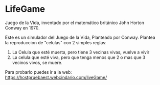 # LifeGame
Juego de la Vida, inventado por el matemático británico John Horton Conway en 1970.

Este es un simulador del Juego de la Vida, Planteado por Conway.
Plantea la reproduccion de "celulas" con 2 simples reglas:
  1. La Celula que esté muerta, pero tiene 3 vecinas vivas, vuelve a vivir
  2. La celula que esté viva, pero que tenga menos que 2 o mas que 3 vecinos vivos, se muere.
  
  Para probarlo puedes ir a la web: https://hostpruebaest.webcindario.com/liveGame/
